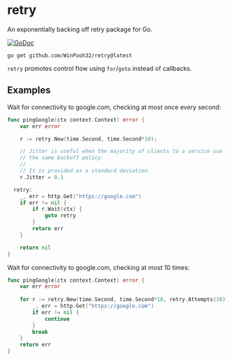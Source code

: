 # retry

An exponentially backing off retry package for Go.

[![GoDoc](https://godoc.org/github.com/golang/gddo?status.svg)](https://godoc.org/github.com/WinPooh32/retry)

```
go get github.com/WinPooh32/retry@latest
```

`retry` promotes control flow using `for`/`goto` instead of callbacks.

## Examples

Wait for connectivity to google.com, checking at most once every
second:

```go
func pingGoogle(ctx context.Context) error {
	var err error

	r := retry.New(time.Second, time.Second*10);

	// Jitter is useful when the majority of clients to a service use
	// the same backoff policy.
	//
	// It is provided as a standard deviation.
	r.Jitter = 0.1

  retry:
	_, err = http.Get("https://google.com")
	if err != nil {
		if r.Wait(ctx) {
			goto retry
		}
		return err
	}

	return nil
}
```

Wait for connectivity to google.com, checking at most 10 times:
```go
func pingGoogle(ctx context.Context) error {
	var err error
	
	for r := retry.New(time.Second, time.Second*10, retry.Attempts(10)); r.Wait(ctx); {
		_, err = http.Get("https://google.com")
		if err != nil {
			continue
		}
		break
	}
	return err
}
```